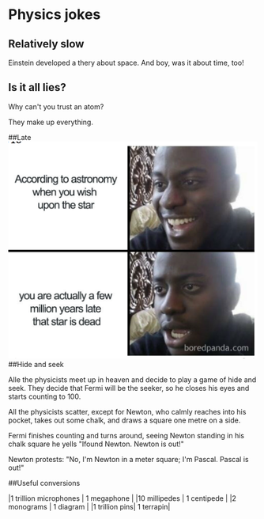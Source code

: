 # Physics jokes

## Relatively slow

Einstein developed a thery about space. And boy, was it about time, too!

## Is it all lies?

Why can't you trust an atom?

They make up everything.

##Late
![meme](images/meme.png)
##Hide and seek

Alle the physicists meet up in heaven and decide to play a game of hide and seek. They decide that Fermi will be the seeker, so he closes his eyes and starts counting to 100.

All the physicists scatter, except for Newton, who calmly reaches into his pocket, takes out some chalk, and draws a square one metre on a side.

Fermi finishes counting and turns around, seeing Newton standing in his chalk square he yells "Ifound Newton. Newton is out!"

Newton protests: "No, I'm Newton in a meter square; I'm Pascal. Pascal is out!"

##Useful conversions

|1 trillion microphones | 1 megaphone |
|10 millipedes | 1 centipede |
|2 monograms | 1 diagram |
|1 trillion pins| 1 terrapin|
